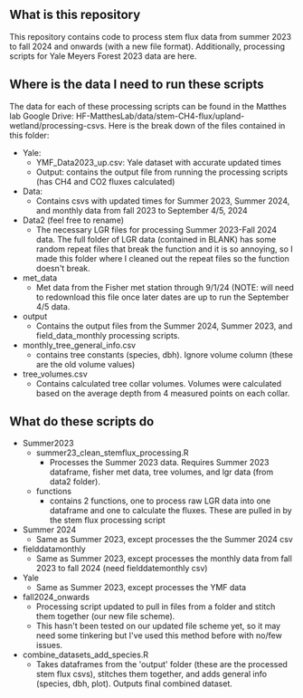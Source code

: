 ## What is this repository
This repository contains code to process stem flux data from summer 2023 to fall 2024 and onwards (with a new file format). Additionally, processing scripts for Yale Meyers Forest 2023 data are here.

## Where is the data I need to run these scripts
The data for each of these processing scripts can be found in the Matthes lab Google Drive: HF-MatthesLab/data/stem-CH4-flux/upland-wetland/processing-csvs. 
Here is the break down of the files contained in this folder:
- Yale:
    - YMF_Data2023_up.csv: Yale dataset with accurate updated times
    - Output: contains the output file from running the processing scripts (has CH4 and CO2 fluxes calculated)
- Data:
  - Contains csvs with updated times for Summer 2023, Summer 2024, and monthly data from fall 2023 to September 4/5, 2024
- Data2 (feel free to rename)
  - The necessary LGR files for processing Summer 2023-Fall 2024 data. The full folder of LGR data (contained in BLANK) has some random repeat files that break the function and it is so annoying, so I made this folder where I cleaned out the repeat files so the function doesn't break.
- met_data
  - Met data from the Fisher met station through 9/1/24 (NOTE: will need to redownload this file once later dates are up to run the September 4/5 data.
- output
  - Contains the output files from the Summer 2024, Summer 2023, and field_data_monthly processing scripts.
- monthly_tree_general_info.csv
    - contains tree constants (species, dbh). Ignore volume column (these are the old volume values)
 - tree_volumes.csv
    - Contains calculated tree collar volumes. Volumes were calculated based on the average depth from 4 measured points on each collar.

## What do these scripts do
- Summer2023
    - summer23_clean_stemflux_processing.R
        - Processes the Summer 2023 data. Requires Summer 2023 dataframe, fisher met data, tree volumes, and lgr data (from data2 folder).
    - functions
        - contains 2 functions, one to process raw LGR data into one dataframe and one to calculate the fluxes. These are pulled in by the stem flux processing script
- Summer 2024
    - Same as Summer 2023, except processes the the Summer 2024 csv
- fielddatamonthly
    - Same as Summer 2023, except processes the monthly data from fall 2023 to fall 2024 (need fielddatemonthly csv)
- Yale
    - Same as Summer 2023, except processes the YMF data
- fall2024_onwards
    - Processing script updated to pull in files from a folder and stitch them together (our new file scheme).
    - This hasn't been tested on our updated file scheme yet, so it may need some tinkering but I've used this method before with no/few issues.
- combine_datasets_add_species.R
    - Takes dataframes from the 'output' folder (these are the processed stem flux csvs), stitches them together, and adds general info (species, dbh, plot). Outputs final combined dataset.
